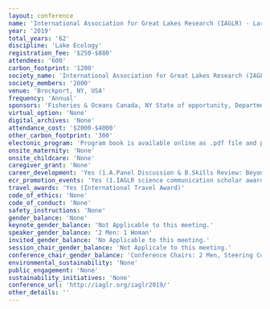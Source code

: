```yaml
---
layout: conference 
name: 'International Association for Great Lakes Research (IAGLR) - Large Lakes Research: Connecting People & Ideas'
year: '2019'
total_years: '62'
discipline: 'Lake Ecology'
registration_fee: '$250-$880'
attendees: '600'
carbon_footprint: '1200'
society_name: 'International Association for Great Lakes Research (IAGLR)'
society_members: '2000'
venue: 'Brockport, NY, USA'
frequency: 'Annual'
sponsors: 'Fisheries & Oceans Canada, NY State of opportunity, Department of Environmental Conservation, Great Lakes Environmental Research Laboratories (GLERL), Ecology & Environment Inc., Great Lakes Fishery Commision, BioSonics'
virtual_option: 'None'
digital_archives: 'None'
attendance_cost: '$2000-$4000'
other_carbon_footprint: '300'
electonic_program: 'Program book is available online as .pdf file and planner.'
onsite_maternity: 'None'
onsite_childcare: 'None'
caregiver_grant: 'None'
career_development: 'Yes (1.A.Panel Discussion & B.Skills Review: Beyond Peer Review - Why You Must Connect Your Science to Stakeholders (and how to do it)  2. Editors’ Reception (Invitation only)'
ecr_promotion_events: 'Yes (1.IAGLR science communication scholar award  2. IAGLR best student paper award  3. IAGLR best student poster award 4. IAGLR scholarship  6. David M Dolan Scholarship  7. Norman S Baldwin scholarship)'
travel_awards: 'Yes (International Travel Award)'
code_of_ethics: 'None'
code_of_conduct: 'None'
safety_instructions: 'None'
gender_balance: 'None'
keynote_gender_balance: 'Not Applicable to this meeting.'
speaker_gender_balance: '2 Men: 1 Woman'
invited_gender_balance: 'No Applicable to this meeting.'
session_chair_gender_balance: 'Not Applicale to this meeting.'
conference_chair_gender_balance: 'Conference Chairs: 2 Men, Steering Committee: 4 Men, Program Committee: 3 Men: 2 Women'
environmental_sustainability: 'None'
public_engagement: 'None'
sustainability_initiatives: 'None'
conference_url: 'http://iaglr.org/iaglr2019/'
other_details: ''
---
```

